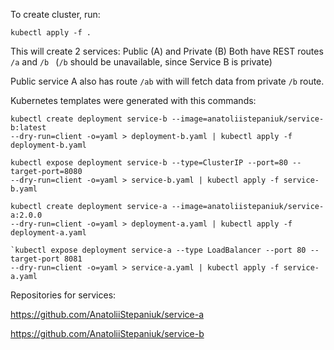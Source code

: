 To create cluster, run:

`kubectl apply -f .`

This will create 2 services: Public (A) and Private (B)
Both have REST routes `/a` and `/b `
(`/b` should be unavailable, since Service B is private)

Public service A also has route `/ab` with will fetch data from private `/b` route.


Kubernetes templates were generated with this commands:
 
```
kubectl create deployment service-b --image=anatoliistepaniuk/service-b:latest
--dry-run=client -o=yaml > deployment-b.yaml | kubectl apply -f deployment-b.yaml

kubectl expose deployment service-b --type=ClusterIP --port=80 --target-port=8080
--dry-run=client -o=yaml > service-b.yaml | kubectl apply -f service-b.yaml

kubectl create deployment service-a --image=anatoliistepaniuk/service-a:2.0.0
--dry-run=client -o=yaml > deployment-a.yaml | kubectl apply -f deployment-a.yaml

`kubectl expose deployment service-a --type LoadBalancer --port 80 --target-port 8081
--dry-run=client -o=yaml > service-a.yaml | kubectl apply -f service-a.yaml
```

Repositories for services:

https://github.com/AnatoliiStepaniuk/service-a

https://github.com/AnatoliiStepaniuk/service-b
